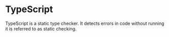 # TypeScript

TypeScript is a static type checker.
It detects errors in code without running it is referred to as static checking. 
